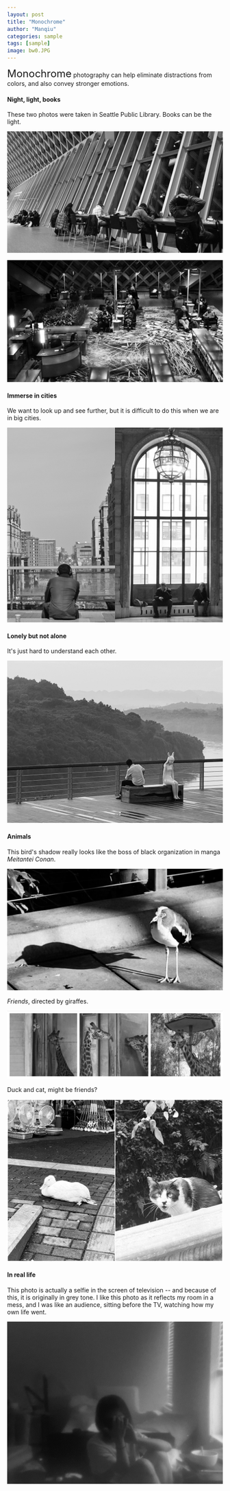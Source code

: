 ```yaml
---
layout: post
title: "Monochrome"
author: "Manqiu"
categories: sample
tags: [sample]
image: bw0.JPG
---
```


<span style="font-size:24px;">Monochrome</span> photography can help eliminate distractions from colors, and also convey stronger emotions.

#### Night, light, books

These two photos were taken in Seattle Public Library. Books can be the light.

![image](/assets/img/bw1.jpg)

![image](/assets/img/bw111.jpg)

#### Immerse in cities

We want to look up and see further, but it is difficult to do this when we are in big cities.

![image](/assets/img/bw000.jpg)

#### Lonely but not alone

It's just hard to understand each other.

![image](/assets/img/bw10.jpeg)

#### Animals

This bird's shadow really looks like the boss of black organization in manga *Meitantei Conan*.

![image](/assets/img/bw3.jpg)

*Friends*, directed by giraffes.

![image](/assets/img/animal2.jpg)

Duck and cat, might be friends?

![image](/assets/img/bw11.jpg)

#### In real life

This photo is actually a selfie in the screen of television -- and because of this, it is originally in grey tone. I like this photo as it reflects my room in a mess, and I was like an audience, sitting before the TV, watching how my own life went. 

![image](/assets/img/bw5.jpeg)


